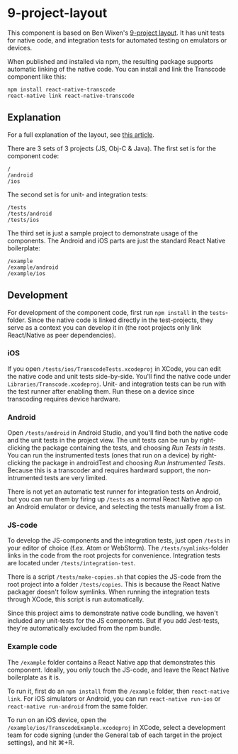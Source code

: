 # 9-project-layout

This component is based on Ben Wixen's [9-project layout](https://github.com/benwixen/9-project-layout). It has unit tests for native code, and integration tests for automated testing
on emulators or devices. 

When published and installed via npm, the resulting package supports automatic linking of the native 
code. You can install and link the Transcode component like this:

    npm install react-native-transcode
    react-native link react-native-transcode
    
## Explanation

For a full explanation of the layout, see 
[this article](https://www.benwixen.com/articles/distributing-react-native-components-with-native-code).

There are 3 sets of 3 projects (JS, Obj-C & Java). The first set is for the component code:

    /
    /android
    /ios

The second set is for unit- and integration tests:

    /tests
    /tests/android
    /tests/ios
    
The third set is just a sample project to demonstrate usage of the components. The Android and iOS
parts are just the standard React Native boilerplate:

    /example
    /example/android
    /example/ios

## Development

For development of the component code, first run `npm install` in the `tests`-folder. Since the 
native code is linked directly in the test-projects, they serve as a context you can develop it in
(the root projects only link React/Native as peer dependencies). 

### iOS

If you open `/tests/ios/TranscodeTests.xcodeproj` in XCode, you can edit the native code and 
unit tests side-by-side. You'll find the native code under `Libraries/Transcode.xcodeproj`. 
Unit- and integration tests can be run with the test runner after enabling them.  Run these on a device since transcoding requires device hardware.

### Android

Open `/tests/android` in Android Studio, and you'll find both the native code and the unit tests
in the project view. The unit tests can be run by right-clicking the package containing the tests,
and choosing *Run Tests in tests*.  You can run the instrumented tests (ones that run on a device) 
by right-clicking the package in androidTest and choosing *Run Instrumented Tests*.  Because this is a transcoder and requires hardward support, the non-intrumented tests are very limited.

There is not yet an automatic test runner for integration tests on Android, but you can run them by 
firing up `/tests` as a normal React Native app on an Android emulator or device, and selecting the 
tests  manually from a list.

### JS-code

To develop the JS-components and the integration tests, just open `/tests` in your editor of choice 
(f.ex. Atom or WebStorm). The `/tests/symlinks`-folder links in the code from the root projects
for convenience.
Integration tests are located under `/tests/integration-test`.

There is a script `/tests/make-copies.sh` that copies the JS-code from the root project into a 
folder `/tests/copies`. This is because the React Native packager doesn't follow symlinks. When 
running the integration tests through XCode, this script is run automatically.

Since this project aims to demonstrate native code bundling, we haven't included any unit-tests
for the JS components. But if you add Jest-tests, they're automatically excluded from the npm
bundle.

### Example code

The `/example` folder contains a React Native app that demonstrates this component. 
Ideally, you only touch the JS-code, and leave the React Native 
boilerplate as it is.

To run it, first do an `npm install` from the `/example` folder, then `react-native link`. 
For iOS simulators or Android, you can run `react-native run-ios` or `react-native run-android` 
from the same folder.

To run on an iOS device, open the `/example/ios/TranscodeExample.xcodeproj` 
in XCode, select a development team for code signing (under the General tab of each target in the
project settings), and hit ⌘+R.


